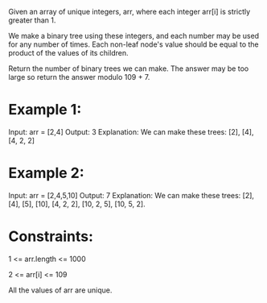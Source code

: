 Given an array of unique integers, arr, where each integer arr[i] is strictly greater than 1.

We make a binary tree using these integers, and each number may be used for any number of times. 
Each non-leaf node's value should be equal to the product of the values of its children.

Return the number of binary trees we can make. The answer may be too large so return the answer modulo 109 + 7.

# Example 1:

Input: arr = [2,4]
Output: 3
Explanation: We can make these trees: [2], [4], [4, 2, 2]

# Example 2:

Input: arr = [2,4,5,10]
Output: 7
Explanation: We can make these trees: [2], [4], [5], [10], [4, 2, 2], [10, 2, 5], [10, 5, 2].
 
# Constraints:

1 <= arr.length <= 1000

2 <= arr[i] <= 109

All the values of arr are unique.
